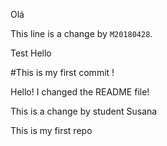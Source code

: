 
Olá

This line is a change by `M20180428`.

Test
Hello


#This is my first commit !


Hello! I changed the README file!


This is a change by student Susana

This is my first repo

